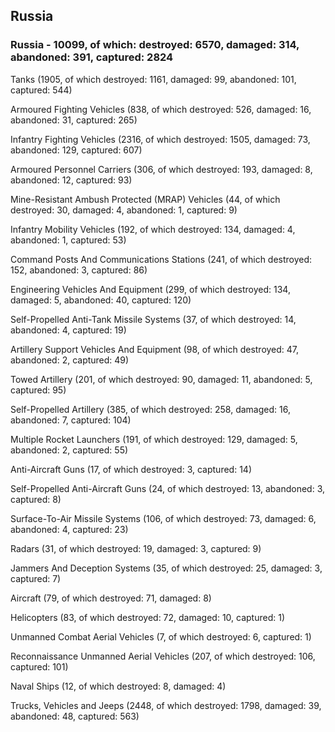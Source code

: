 
 
 ## Russia
 
 ### Russia - 10099, of which: destroyed: 6570, damaged: 314, abandoned: 391, captured: 2824

 

 

 Tanks (1905, of which destroyed: 1161, damaged: 99, abandoned: 101, captured: 544)

 Armoured Fighting Vehicles (838, of which destroyed: 526, damaged: 16, abandoned: 31, captured: 265)

 Infantry Fighting Vehicles (2316, of which destroyed: 1505, damaged: 73, abandoned: 129, captured: 607)

 Armoured Personnel Carriers (306, of which destroyed: 193, damaged: 8, abandoned: 12, captured: 93)

 Mine-Resistant Ambush Protected (MRAP) Vehicles (44, of which destroyed: 30, damaged: 4, abandoned: 1, captured: 9)

 Infantry Mobility Vehicles (192, of which destroyed: 134, damaged: 4, abandoned: 1, captured: 53)

 Command Posts And Communications Stations (241, of which destroyed: 152, abandoned: 3, captured: 86)

 Engineering Vehicles And Equipment (299, of which destroyed: 134, damaged: 5, abandoned: 40, captured: 120)

 Self-Propelled Anti-Tank Missile Systems (37, of which destroyed: 14, abandoned: 4, captured: 19)

 Artillery Support Vehicles And Equipment (98, of which destroyed: 47, abandoned: 2, captured: 49)

 Towed Artillery (201, of which destroyed: 90, damaged: 11, abandoned: 5, captured: 95)

 Self-Propelled Artillery (385, of which destroyed: 258, damaged: 16, abandoned: 7, captured: 104)

 Multiple Rocket Launchers (191, of which destroyed: 129, damaged: 5, abandoned: 2, captured: 55)

 Anti-Aircraft Guns (17, of which destroyed: 3, captured: 14)

 Self-Propelled Anti-Aircraft Guns (24, of which destroyed: 13, abandoned: 3, captured: 8)

 Surface-To-Air Missile Systems (106, of which destroyed: 73, damaged: 6, abandoned: 4, captured: 23)

 Radars (31, of which destroyed: 19, damaged: 3, captured: 9)

 Jammers And Deception Systems (35, of which destroyed: 25, damaged: 3, captured: 7)

 Aircraft (79, of which destroyed: 71, damaged: 8)

 Helicopters (83, of which destroyed: 72, damaged: 10, captured: 1)

 Unmanned Combat Aerial Vehicles (7, of which destroyed: 6, captured: 1)

 Reconnaissance Unmanned Aerial Vehicles (207, of which destroyed: 106, captured: 101)

 Naval Ships (12, of which destroyed: 8, damaged: 4)

 Trucks, Vehicles and Jeeps (2448, of which destroyed: 1798, damaged: 39, abandoned: 48, captured: 563)

